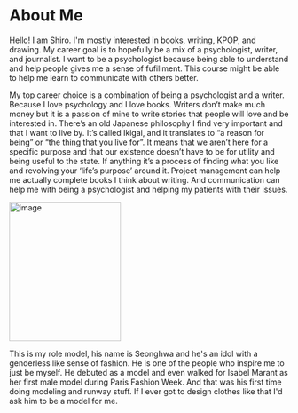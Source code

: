 
# About Me
Hello! I am Shiro.
I'm mostly interested in books, writing, KPOP, and drawing. My career goal is to hopefully be a mix of a psychologist, writer, and journalist. I want to be a psychologist because being able to understand and help people gives me a sense of fufillment. This course might be able to help me learn to communicate with others better.

My top career choice is a combination of being a psychologist and a writer. Because I love psychology and I love books. Writers don’t make much money but it is a passion of mine to write stories that people will love and be interested in. There’s an old Japanese philosophy I find very important and that I want to live by. It’s called Ikigai, and it translates to “a reason for being” or “the thing that you live for”. It means that we aren’t here for a specific purpose and that our existence doesn’t have to be for utility and being useful to the state. If anything it’s a process of finding what you like and revolving your ‘life’s purpose’ around it. Project management can help me actually complete books I think about writing. And communication can help me with being a psychologist and helping my patients with their issues.

<img width="201" height="251" alt="image" src="https://github.com/user-attachments/assets/a0f86d72-24db-471d-9124-168ff6ee6110" />

This is my role model, his name is Seonghwa and he's an idol with a genderless like sense of fashion. He is one of the people who inspire me to just be myself. He debuted as a model and even walked for Isabel Marant as her first male model during Paris Fashion Week. And that was his first time doing modeling and runway stuff. If I ever got to design clothes like that I'd ask him to be a model for me.
